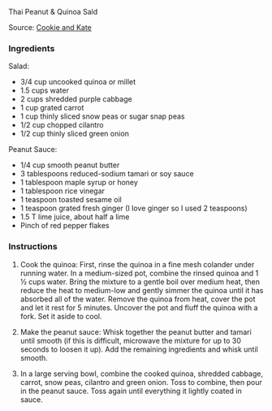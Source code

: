 Thai Peanut & Quinoa Sald


Source: [Cookie and Kate](https://cookieandkate.com/thai-peanut-quinoa-salad-recipe/)

### Ingredients

Salad:
- 3/4 cup uncooked quinoa or millet
- 1.5  cups water
- 2 cups shredded purple cabbage
- 1 cup grated carrot
- 1 cup thinly sliced snow peas or sugar snap peas
- 1/2 cup chopped cilantro
- 1/2 cup thinly sliced green onion

Peanut Sauce:
- 1/4 cup smooth peanut butter
- 3 tablespoons reduced-sodium tamari or soy sauce
- 1 tablespoon maple syrup or honey
- 1 tablespoon rice vinegar
- 1 teaspoon toasted sesame oil
- 1 teaspoon grated fresh ginger (I love ginger so I used 2 teaspoons)
- 1.5 T lime juice, about half a lime
- Pinch of red pepper flakes

### Instructions

1. Cook the quinoa: First, rinse the quinoa in a fine mesh colander under running water. In a medium-sized pot, combine the rinsed quinoa and 1 ½ cups water. Bring the mixture to a gentle boil over medium heat, then reduce the heat to medium-low and gently simmer the quinoa until it has absorbed all of the water. Remove the quinoa from heat, cover the pot and let it rest for 5 minutes. Uncover the pot and fluff the quinoa with a fork. Set it aside to cool.

2. Make the peanut sauce: Whisk together the peanut butter and tamari until smooth (if this is difficult, microwave the mixture for up to 30 seconds to loosen it up). Add the remaining ingredients and whisk until smooth.

3. In a large serving bowl, combine the cooked quinoa, shredded cabbage, carrot, snow peas, cilantro and green onion. Toss to combine, then pour in the peanut sauce. Toss again until everything it lightly coated in sauce.
